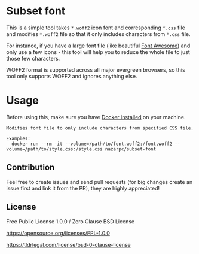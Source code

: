 # Subset font
This is a simple tool takes `*.woff2` icon font and corresponding `*.css` file and modifies `*.woff2` file so that it only includes characters from `*.css` file.

For instance, if you have a large font file (like beautiful [Font Awesome](https://fontawesome.com/)) and only use a few icons - this tool will help you to reduce the whole file to just those few characters.

WOFF2 format is supported across all major evergreen browsers, so this tool only supports WOFF2 and ignores anything else.

# Usage
Before using this, make sure you have [Docker installed](https://www.docker.com/community-edition#/download) on your machine.
```
Modifies font file to only include characters from specified CSS file.

Examples:
  docker run --rm -it --volume=/path/to/font.woff2:/font.woff2 --volume=/path/to/style.css:/style.css nazarpc/subset-font
```

## Contribution
Feel free to create issues and send pull requests (for big changes create an issue first and link it from the PR), they are highly appreciated!

## License
Free Public License 1.0.0 / Zero Clause BSD License

https://opensource.org/licenses/FPL-1.0.0

https://tldrlegal.com/license/bsd-0-clause-license
